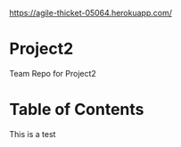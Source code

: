 https://agile-thicket-05064.herokuapp.com/
# Project2
Team Repo for Project2


# Table of Contents
This is a test
